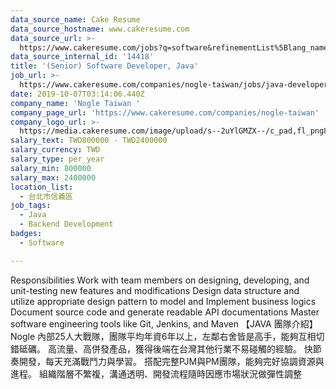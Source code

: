 ```yaml
---
data_source_name: Cake Resume
data_source_hostname: www.cakeresume.com
data_source_url: >-
  https://www.cakeresume.com/jobs?q=software&refinementList%5Blang_name%5D%5B0%5D=English&refinementList%5Bsalary_type%5D=per_year&range%5Bsalary_range%5D%5Bmin%5D=1000000&page=2
data_source_internal_id: '14418'
title: '(Senior) Software Developer, Java'
job_url: >-
  https://www.cakeresume.com/companies/nogle-taiwan/jobs/java-developer-backend-f7b789
date: 2019-10-07T03:14:06.440Z
company_name: 'Nogle Taiwan '
company_page_url: 'https://www.cakeresume.com/companies/nogle-taiwan'
company_logo_url: >-
  https://media.cakeresume.com/image/upload/s--2uYlGMZX--/c_pad,fl_png8,h_200,w_200/v1629429929/ook3hkmzy8pkxcgelb7t.png
salary_text: TWD800000 - TWD2400000
salary_currency: TWD
salary_type: per_year
salary_min: 800000
salary_max: 2400000
location_list:
  - 台北市信義區
job_tags:
  - Java
  - Backend Development
badges:
  - Software

---
```


Responsibilities Work with team members on designing, developing, and unit-testing new features and modifications Design data structure and utilize appropriate design pattern to model and Implement business logics Document source code and generate readable API documentations Master software engineering tools like Git, Jenkins, and Maven 【JAVA 團隊介紹】 Nogle 內部25人大戰隊，團隊平均年資6年以上，左鄰右舍皆是高手，能夠互相切錯砥礪。 高流量、高併發產品，獲得後端在台灣其他行業不易碰觸的經驗。 快節奏開發，每天充滿戰鬥力與學習。 搭配完整PJM與PM團隊，能夠完好協調資源與進程。 組織階層不繁複，溝通透明、開發流程隨時因應市場狀況做彈性調整